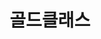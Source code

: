 ---
id: 40
title: 골드클래스
caption: 고가차량 오토리스, 장기렌트
url: http://gold.carfly.me/
category: Car
role: My part - 60%
device: PC, Mobile
size: medium
---